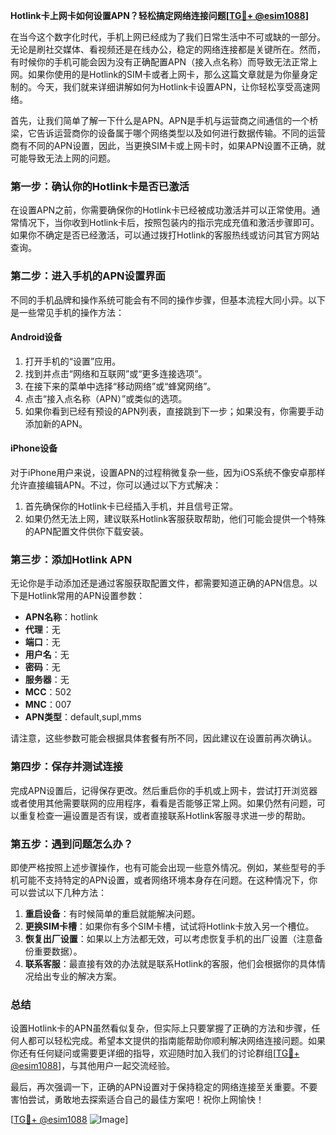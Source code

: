 **Hotlink卡上网卡如何设置APN？轻松搞定网络连接问题[[TG💪+ @esim1088](https://t.me/s/esim1088)]**

在当今这个数字化时代，手机上网已经成为了我们日常生活中不可或缺的一部分。无论是刷社交媒体、看视频还是在线办公，稳定的网络连接都是关键所在。然而，有时候你的手机可能会因为没有正确配置APN（接入点名称）而导致无法正常上网。如果你使用的是Hotlink的SIM卡或者上网卡，那么这篇文章就是为你量身定制的。今天，我们就来详细讲解如何为Hotlink卡设置APN，让你轻松享受高速网络。

首先，让我们简单了解一下什么是APN。APN是手机与运营商之间通信的一个桥梁，它告诉运营商你的设备属于哪个网络类型以及如何进行数据传输。不同的运营商有不同的APN设置，因此，当更换SIM卡或上网卡时，如果APN设置不正确，就可能导致无法上网的问题。

### **第一步：确认你的Hotlink卡是否已激活**

在设置APN之前，你需要确保你的Hotlink卡已经被成功激活并可以正常使用。通常情况下，当你收到Hotlink卡后，按照包装内的指示完成充值和激活步骤即可。如果你不确定是否已经激活，可以通过拨打Hotlink的客服热线或访问其官方网站查询。

### **第二步：进入手机的APN设置界面**

不同的手机品牌和操作系统可能会有不同的操作步骤，但基本流程大同小异。以下是一些常见手机的操作方法：

#### **Android设备**
1. 打开手机的“设置”应用。
2. 找到并点击“网络和互联网”或“更多连接选项”。
3. 在接下来的菜单中选择“移动网络”或“蜂窝网络”。
4. 点击“接入点名称（APN）”或类似的选项。
5. 如果你看到已经有预设的APN列表，直接跳到下一步；如果没有，你需要手动添加新的APN。

#### **iPhone设备**
对于iPhone用户来说，设置APN的过程稍微复杂一些，因为iOS系统不像安卓那样允许直接编辑APN。不过，你可以通过以下方式解决：
1. 首先确保你的Hotlink卡已经插入手机，并且信号正常。
2. 如果仍然无法上网，建议联系Hotlink客服获取帮助，他们可能会提供一个特殊的APN配置文件供你下载安装。

### **第三步：添加Hotlink APN**

无论你是手动添加还是通过客服获取配置文件，都需要知道正确的APN信息。以下是Hotlink常用的APN设置参数：

- **APN名称**：hotlink
- **代理**：无
- **端口**：无
- **用户名**：无
- **密码**：无
- **服务器**：无
- **MCC**：502
- **MNC**：007
- **APN类型**：default,supl,mms

请注意，这些参数可能会根据具体套餐有所不同，因此建议在设置前再次确认。

### **第四步：保存并测试连接**

完成APN设置后，记得保存更改。然后重启你的手机或上网卡，尝试打开浏览器或者使用其他需要联网的应用程序，看看是否能够正常上网。如果仍然有问题，可以重复检查一遍设置是否有误，或者直接联系Hotlink客服寻求进一步的帮助。

### **第五步：遇到问题怎么办？**

即使严格按照上述步骤操作，也有可能会出现一些意外情况。例如，某些型号的手机可能不支持特定的APN设置，或者网络环境本身存在问题。在这种情况下，你可以尝试以下几种方法：

1. **重启设备**：有时候简单的重启就能解决问题。
2. **更换SIM卡槽**：如果你有多个SIM卡槽，试试将Hotlink卡放入另一个槽位。
3. **恢复出厂设置**：如果以上方法都无效，可以考虑恢复手机的出厂设置（注意备份重要数据）。
4. **联系客服**：最直接有效的办法就是联系Hotlink的客服，他们会根据你的具体情况给出专业的解决方案。

### **总结**

设置Hotlink卡的APN虽然看似复杂，但实际上只要掌握了正确的方法和步骤，任何人都可以轻松完成。希望本文提供的指南能帮助你顺利解决网络连接问题。如果你还有任何疑问或需要更详细的指导，欢迎随时加入我们的讨论群组[[TG💪+ @esim1088](https://t.me/s/esim1088)]，与其他用户一起交流经验。

最后，再次强调一下，正确的APN设置对于保持稳定的网络连接至关重要。不要害怕尝试，勇敢地去探索适合自己的最佳方案吧！祝你上网愉快！

[[TG💪+ @esim1088](https://t.me/s/esim1088) ![Image](https://i.postimg.cc/4NQfJmqS/Snipaste-2025-05-13-00-14-12.png)]